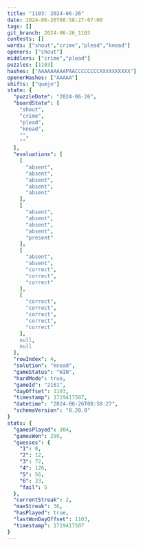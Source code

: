 ```yaml
---
title: "1103: 2024-06-26"
date: 2024-06-26T08:58:27-07:00
tags: []
git_branch: 2024-06-26_1103
contests: []
words: ["shout","crime","plead","knead"]
openers: ["shout"]
middlers: ["crime","plead"]
puzzles: [1103]
hashes: ["AAAAAAAAAPAACCCCCCCCXXXXXXXXXX"]
openerHashes: ["AAAAA"]
shifts: ["qumjn"]
state: {
  "puzzleDate": "2024-06-26",
  "boardState": [
    "shout",
    "crime",
    "plead",
    "knead",
    "",
    ""
  ],
  "evaluations": [
    [
      "absent",
      "absent",
      "absent",
      "absent",
      "absent"
    ],
    [
      "absent",
      "absent",
      "absent",
      "absent",
      "present"
    ],
    [
      "absent",
      "absent",
      "correct",
      "correct",
      "correct"
    ],
    [
      "correct",
      "correct",
      "correct",
      "correct",
      "correct"
    ],
    null,
    null
  ],
  "rowIndex": 4,
  "solution": "knead",
  "gameStatus": "WIN",
  "hardMode": true,
  "gameId": "2161",
  "dayOffset": 1103,
  "timestamp": 1719417507,
  "datetime": "2024-06-26T08:58:27",
  "schemaVersion": "0.20.0"
}
stats: {
  "gamesPlayed": 304,
  "gamesWon": 299,
  "guesses": {
    "1": 0,
    "2": 12,
    "3": 72,
    "4": 126,
    "5": 56,
    "6": 33,
    "fail": 5
  },
  "currentStreak": 2,
  "maxStreak": 36,
  "hasPlayed": true,
  "lastWonDayOffset": 1103,
  "timestamp": 1719417507
}
---
```

<!-- more -->
